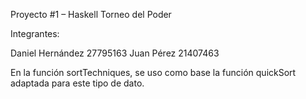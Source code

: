 Proyecto #1 – Haskell
Torneo del Poder

Integrantes:

Daniel Hernández 27795163
Juan Pérez 21407463

En la función sortTechniques, se uso como base la función quickSort adaptada para este tipo de dato.
